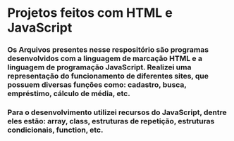 # Projetos feitos com HTML e JavaScript

### Os Arquivos presentes nesse respositório são programas desenvolvidos com a linguagem de marcação HTML e a linguagem de programação JavaScript. Realizei uma representação do funcionamento de diferentes sites, que possuem diversas funções como: cadastro, busca, empréstimo, cálculo de média, etc. 
### Para o desenvolvimento utilizei recursos do JavaScript, dentre eles estão: array, class, estruturas de repetição, estruturas condicionais, function, etc. 
